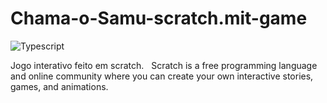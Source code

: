 # Chama-o-Samu-scratch.mit-game

![Typescript](https://img.shields.io/badge/-Scratch-white?style=for-the-badge&logo=scratch&color=4D97FF&logoColor=white)

Jogo interativo feito em scratch. &nbsp;
Scratch is a free programming language and online community where you can create your own interactive stories, games, and animations.
